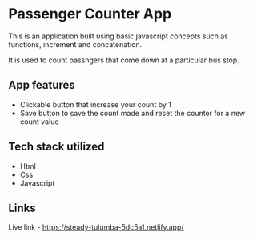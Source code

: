 # Passenger Counter App
This is an application built using basic javascript concepts such as functions, increment and concatenation. 

It is used to count passngers that come down at a particular bus stop.

## App features

- Clickable button that increase your count by 1 
- Save button to save the count made and reset the counter for a new count value

## Tech stack utilized

- Html
- Css
- Javascript

## Links
Live link - https://steady-tulumba-5dc5a1.netlify.app/
